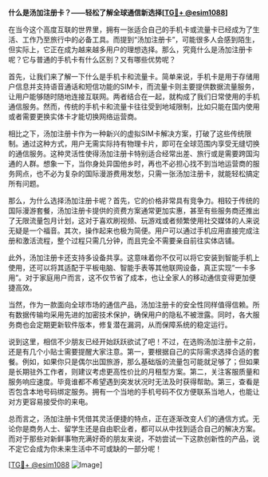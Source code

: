 **什么是汤加注册卡？——轻松了解全球通信新选择[[TG💪+ @esim1088](https://t.me/s/esim1088)]**

在当今这个高度互联的世界里，拥有一张适合自己的手机卡或流量卡已经成为了生活、工作乃至旅行中的必备工具。而提到“汤加注册卡”，可能很多人会感到陌生，但实际上，它正在成为越来越多用户的理想选择。那么，究竟什么是汤加注册卡呢？它与普通的手机卡有什么区别？又有哪些优势呢？

首先，让我们来了解一下什么是手机卡和流量卡。简单来说，手机卡是用于存储用户信息并支持语音通话和短信功能的SIM卡，而流量卡则主要提供数据流量服务，让用户能够随时随地连接互联网。两者结合在一起，就构成了我们日常使用的手机通信服务。然而，传统的手机卡和流量卡往往受到地域限制，比如只能在国内使用或者需要更换实体卡才能切换网络运营商。

相比之下，汤加注册卡作为一种新兴的虚拟SIM卡解决方案，打破了这些传统限制。通过这种方式，用户无需实际持有物理卡片，即可在全球范围内享受无缝切换的通信服务。这种灵活性使得汤加注册卡特别适合经常出差、旅行或是需要跨国沟通的人群。想象一下，当你身处异国他乡时，再也不必担心找不到当地运营商的服务网点，也不必为复杂的国际漫游费用发愁，只需一张汤加注册卡，就能轻松搞定所有问题。

那么，为什么选择汤加注册卡呢？首先，它的价格非常具有竞争力。相较于传统的国际漫游套餐，汤加注册卡提供的资费方案通常更加实惠，甚至有些服务商还推出了无限流量包月计划，这对于喜欢刷视频、玩游戏或者频繁使用社交媒体的人来说无疑是一个福音。其次，操作起来也极为简便。用户可以通过手机应用直接完成注册和激活流程，整个过程只需几分钟，而且完全不需要亲自前往实体店铺。

此外，汤加注册卡还支持多设备共享。这意味着你不仅可以将它安装到智能手机上使用，还可以将其适配于平板电脑、智能手表等其他联网设备，真正实现“一卡多用”。对于家庭用户而言，这不仅节省了成本，也让全家人的移动通信变得更加便捷高效。

当然，作为一款面向全球市场的通信产品，汤加注册卡的安全性同样值得信赖。所有数据传输均采用先进的加密技术保护，确保用户的隐私不被泄露。同时，各大服务商也会定期更新软件版本，修复潜在漏洞，从而保障系统的稳定运行。

说到这里，相信不少朋友已经开始跃跃欲试了吧！不过，在选购汤加注册卡之前，还是有几个小贴士需要提醒大家注意。第一，要根据自己的实际需求选择合适的套餐。例如，如果你只是偶尔出国旅游，那么基础版的流量包可能就足够了；但如果是长期驻外工作者，则建议考虑更高性价比的月租型方案。第二，关注客服质量和服务响应速度。毕竟谁都不希望遇到突发状况时无法及时获得帮助。第三，查看是否包含本地号码绑定服务。拥有一个当地的手机号码不仅方便联系当地人，也能让对方更容易接受你的来电。

总而言之，汤加注册卡凭借其灵活便捷的特点，正在逐渐改变人们的通信方式。无论你是商务人士、留学生还是自由职业者，都可以从中找到适合自己的解决方案。而对于那些对新鲜事物充满好奇的朋友来说，不妨尝试一下这款创新性的产品，说不定它会成为你未来生活中不可或缺的一部分呢！

[[TG💪+ @esim1088](https://t.me/s/esim1088) ![Image](https://i.postimg.cc/4NQfJmqS/Snipaste-2025-05-13-00-14-12.png)]